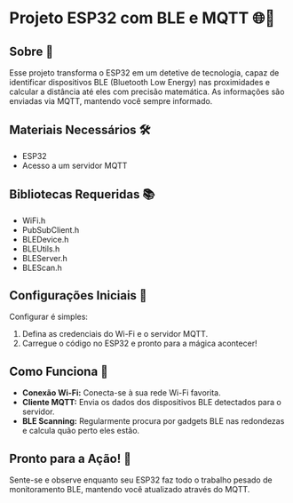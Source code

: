 # Projeto ESP32 com BLE e MQTT 🌐💬

## Sobre 📘
Esse projeto transforma o ESP32 em um detetive de tecnologia, capaz de identificar dispositivos BLE (Bluetooth Low Energy) nas proximidades e calcular a distância até eles com precisão matemática. As informações são enviadas via MQTT, mantendo você sempre informado.

## Materiais Necessários 🛠️
- ESP32
- Acesso a um servidor MQTT

## Bibliotecas Requeridas 📚
- WiFi.h
- PubSubClient.h
- BLEDevice.h
- BLEUtils.h
- BLEServer.h
- BLEScan.h

## Configurações Iniciais 🔧
Configurar é simples:
1. Defina as credenciais do Wi-Fi e o servidor MQTT.
2. Carregue o código no ESP32 e pronto para a mágica acontecer!

## Como Funciona 🚀
- **Conexão Wi-Fi:** Conecta-se à sua rede Wi-Fi favorita.
- **Cliente MQTT:** Envia os dados dos dispositivos BLE detectados para o servidor.
- **BLE Scanning:** Regularmente procura por gadgets BLE nas redondezas e calcula quão perto eles estão.

## Pronto para a Ação! 🎉
Sente-se e observe enquanto seu ESP32 faz todo o trabalho pesado de monitoramento BLE, mantendo você atualizado através do MQTT.
